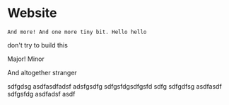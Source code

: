 # Website

    And more! And one more tiny bit. Hello hello

don't try to build this

Major! Minor

And altogether stranger


sdfgdsg
asdfasdfadsf
adsfgsdfg
sdfgsfdgsdfgsfd
sdfg
sdfgdfsg
asdfasdf
sdfgsfdg
asdfadsf
asdf
